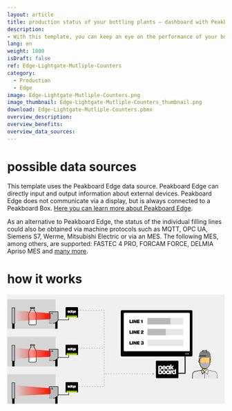 ```yaml
---
layout: article
title: production status of your bottling plants – dashboard with Peakboard Edge
description: 
- With this template, you can keep an eye on the performance of your bottling lines at all times and easily track the progress of your production. In addition, you can integrate further relevant data, e.g. from ERP systems, and help your employees to have an overview of the current production in real time. All you need is Peakboard Edge in combination with Peakboard Enterprise and a standard light barrier with a relay output. This template also lets you visualize the resulting data and communicate it immediately as a practical target-performance comparison. Download it now!
lang: en
weight: 1800
isDraft: false
ref: Edge-Lightgate-Mutliple-Counters
category:
  - Production
  - Edge
image: Edge-Lightgate-Mutliple-Counters.png
image_thumbnail: Edge-Lightgate-Mutliple-Counters_thumbnail.png
download: Edge-Lightgate-Mutliple-Counters.pbmx
overview_description:
overview_benefits:
overview_data_sources:
---
```

# possible data sources

This template uses the Peakboard Edge data source. Peakboard Edge can directly input and output information about external devices. Peakboard Edge does not communicate via a display, but is always connected to a Peakboard Box. [Here you can learn more about Peakboard Edge](https://peakboard.com/produkt/peakboard-edge/).

As an alternative to Peakboard Edge, the status of the individual filling lines could also be obtained via machine protocols such as MQTT, OPC UA, Siemens S7, Werme, Mitsubishi Electric or via an MES. The following MES, among others, are supported: FASTEC 4 PRO, FORCAM FORCE, DELMIA Apriso MES and [many more](https://peakboard.com/en/product/peakboard-versions/#dataconnections).


# how it works

![image_live](img/peakboard-edge-production-light-barrier.gif)
